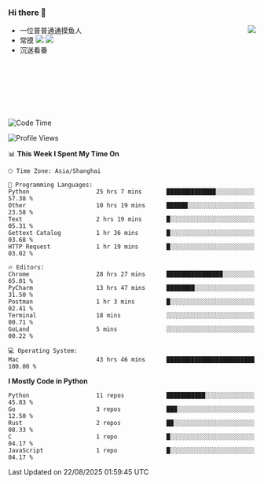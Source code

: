 ### Hi there 👋


<a href="https://github.com/yanlc39">
  <img align="right" src="https://github-readme-stats.vercel.app/api?username=yanlc39&show_icons=true&hide_border=true&icon_color=586069&title_color=a0a9af">
</a>

- 一位普普通通摸鱼人
- 常摸 ![](https://img.shields.io/badge/-Python-3e74a2?style=flat-square&logo=Python&logoColor=fff) ![](https://img.shields.io/badge/-C%2B%2B-brightgreen?style=flat-square)
- 沉迷看番



<br><br><br><br><br><br>


<!--START_SECTION:waka-->
![Code Time](http://img.shields.io/badge/Code%20Time-1%2C617%20hrs%2040%20mins-blue)

![Profile Views](http://img.shields.io/badge/Profile%20Views-0-blue)

📊 **This Week I Spent My Time On** 

```text
🕑︎ Time Zone: Asia/Shanghai

💬 Programming Languages: 
Python                   25 hrs 7 mins       ██████████████░░░░░░░░░░░   57.38 % 
Other                    10 hrs 19 mins      ██████░░░░░░░░░░░░░░░░░░░   23.58 % 
Text                     2 hrs 19 mins       █░░░░░░░░░░░░░░░░░░░░░░░░   05.31 % 
Gettext Catalog          1 hr 36 mins        █░░░░░░░░░░░░░░░░░░░░░░░░   03.68 % 
HTTP Request             1 hr 19 mins        █░░░░░░░░░░░░░░░░░░░░░░░░   03.02 % 

🔥 Editors: 
Chrome                   28 hrs 27 mins      ████████████████░░░░░░░░░   65.01 % 
PyCharm                  13 hrs 47 mins      ████████░░░░░░░░░░░░░░░░░   31.50 % 
Postman                  1 hr 3 mins         █░░░░░░░░░░░░░░░░░░░░░░░░   02.41 % 
Terminal                 18 mins             ░░░░░░░░░░░░░░░░░░░░░░░░░   00.71 % 
GoLand                   5 mins              ░░░░░░░░░░░░░░░░░░░░░░░░░   00.22 % 

💻 Operating System: 
Mac                      43 hrs 46 mins      █████████████████████████   100.00 % 
```

**I Mostly Code in Python** 

```text
Python                   11 repos            ███████████░░░░░░░░░░░░░░   45.83 % 
Go                       3 repos             ███░░░░░░░░░░░░░░░░░░░░░░   12.50 % 
Rust                     2 repos             ██░░░░░░░░░░░░░░░░░░░░░░░   08.33 % 
C                        1 repo              █░░░░░░░░░░░░░░░░░░░░░░░░   04.17 % 
JavaScript               1 repo              █░░░░░░░░░░░░░░░░░░░░░░░░   04.17 % 
```




 Last Updated on 22/08/2025 01:59:45 UTC
<!--END_SECTION:waka-->
